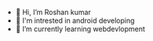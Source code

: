 - 👋 Hi, I’m Roshan kumar
- 👀 I'm intrested in android developing
- 🌱 I’m currently learning webdevlopment


<!---
Roshankumr/Roshankumr is a ✨ special ✨ repository because its `README.md` (this file) appears on your GitHub profile.
You can click the Preview link to take a look at your changes.
--->

